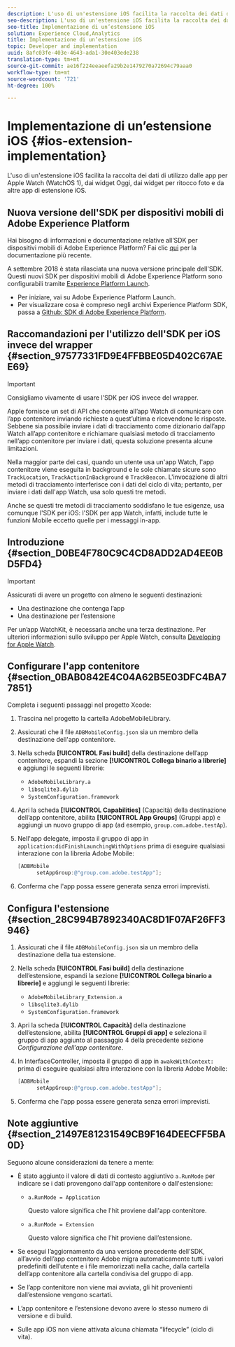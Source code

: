 ```yaml
---
description: L'uso di un'estensione iOS facilita la raccolta dei dati di utilizzo dalle app per Apple Watch (WatchOS 1), dai widget Oggi, dai widget per ritocco foto e da altre app di estensione iOS.
seo-description: L'uso di un'estensione iOS facilita la raccolta dei dati di utilizzo dalle app per Apple Watch (WatchOS 1), dai widget Oggi, dai widget per ritocco foto e da altre app di estensione iOS.
seo-title: Implementazione di un’estensione iOS
solution: Experience Cloud,Analytics
title: Implementazione di un’estensione iOS
topic: Developer and implementation
uuid: 8afc03fe-403e-4643-ada1-30e403ede238
translation-type: tm+mt
source-git-commit: ae16f224eeaeefa29b2e1479270a72694c79aaa0
workflow-type: tm+mt
source-wordcount: '721'
ht-degree: 100%

---
```



# Implementazione di un’estensione iOS {#ios-extension-implementation}

L&#39;uso di un&#39;estensione iOS facilita la raccolta dei dati di utilizzo dalle app per Apple Watch (WatchOS 1), dai widget Oggi, dai widget per ritocco foto e da altre app di estensione iOS.

## Nuova versione dell&#39;SDK per dispositivi mobili di Adobe Experience Platform

Hai bisogno di informazioni e documentazione relative all’SDK per dispositivi mobili di Adobe Experience Platform? Fai clic [qui](https://aep-sdks.gitbook.io/docs/) per la documentazione più recente.

A settembre 2018 è stata rilasciata una nuova versione principale dell&#39;SDK. Questi nuovi SDK per dispositivi mobili di Adobe Experience Platform sono configurabili tramite [Experience Platform Launch](https://www.adobe.com/it/experience-platform/launch.html).

* Per iniziare, vai su Adobe Experience Platform Launch.
* Per visualizzare cosa è compreso negli archivi Experience Platform SDK, passa a [Github: SDK di Adobe Experience Platform](https://github.com/Adobe-Marketing-Cloud/acp-sdks).

## Raccomandazioni per l&#39;utilizzo dell&#39;SDK per iOS invece del wrapper {#section_97577331FD9E4FFBBE05D402C67AEE69}

>[!IMPORTANT]
>
>Consigliamo vivamente di usare l&#39;SDK per iOS invece del wrapper.

Apple fornisce un set di API che consente all’app Watch di comunicare con l’app contenitore inviando richieste a quest’ultima e ricevendone le risposte. Sebbene sia possibile inviare i dati di tracciamento come dizionario dall’app Watch all’app contenitore e richiamare qualsiasi metodo di tracciamento nell’app contenitore per inviare i dati, questa soluzione presenta alcune limitazioni.

Nella maggior parte dei casi, quando un utente usa un&#39;app Watch, l&#39;app contenitore viene eseguita in background e le sole chiamate sicure sono `TrackLocation`, `TrackActionInBackground` e `TrackBeacon`. L&#39;invocazione di altri metodi di tracciamento interferisce con i dati del ciclo di vita; pertanto, per inviare i dati dall&#39;app Watch, usa solo questi tre metodi.

Anche se questi tre metodi di tracciamento soddisfano le tue esigenze, usa comunque l&#39;SDK per iOS: l&#39;SDK per app Watch, infatti, include tutte le funzioni Mobile eccetto quelle per i messaggi in-app.

## Introduzione {#section_D0BE4F780C9C4CD8ADD2AD4EE0BD5FD4}

>[!IMPORTANT]
>
>Assicurati di avere un progetto con almeno le seguenti destinazioni:
>
>* Una destinazione che contenga l’app
>* Una destinazione per l’estensione
>



Per un’app WatchKit, è necessaria anche una terza destinazione. Per ulteriori informazioni sullo sviluppo per Apple Watch, consulta [Developing for Apple Watch](https://developer.apple.com/library/ios/documentation/General/Conceptual/WatchKitProgrammingGuide/index.html#//apple_ref/doc/uid/TP40014969-CH8-SW1).

## Configurare l&#39;app contenitore {#section_0BAB0842E4C04A62B5E03DFC4BA77851}

Completa i seguenti passaggi nel progetto Xcode:

1. Trascina nel progetto la cartella AdobeMobileLibrary.
1. Assicurati che il file `ADBMobileConfig.json` sia un membro della destinazione dell&#39;app contenitore.
1. Nella scheda **[!UICONTROL Fasi build]** della destinazione dell’app contenitore, espandi la sezione **[!UICONTROL Collega binario a librerie]** e aggiungi le seguenti librerie:

   * `AdobeMobileLibrary.a`
   * `libsqlite3.dylib`
   * `SystemConfiguration.framework`

1. Apri la scheda **[!UICONTROL Capabilities]** (Capacità) della destinazione dell’app contenitore, abilita **[!UICONTROL App Groups]** (Gruppi app) e aggiungi un nuovo gruppo di app (ad esempio, `group.com.adobe.testAp`).

1. Nell&#39;app delegate, imposta il gruppo di app in `application:didFinishLaunchingWithOptions` prima di eseguire qualsiasi interazione con la libreria Adobe Mobile:

   ```objective-c
   [ADBMobile 
         setAppGroup:@"group.com.adobe.testApp"];
   ```

1. Conferma che l&#39;app possa essere generata senza errori imprevisti.

## Configura l&#39;estensione {#section_28C994B7892340AC8D1F07AF26FF3946}

1. Assicurati che il file `ADBMobileConfig.json` sia un membro della destinazione della tua estensione.
1. Nella scheda **[!UICONTROL Fasi build]** della destinazione dell’estensione, espandi la sezione **[!UICONTROL Collega binario a librerie]** e aggiungi le seguenti librerie:

   * `AdobeMobileLibrary_Extension.a`
   * `libsqlite3.dylib`
   * `SystemConfiguration.framework`

1. Apri la scheda **[!UICONTROL Capacità]** della destinazione dell’estensione, abilita **[!UICONTROL Gruppi di app]** e seleziona il gruppo di app aggiunto al passaggio 4 della precedente sezione *Configurazione dell’app contenitore*.

1. In InterfaceController, imposta il gruppo di app in `awakeWithContext:` prima di eseguire qualsiasi altra interazione con la libreria Adobe Mobile:

   ```objective-c
   [ADBMobile 
         setAppGroup:@"group.com.adobe.testApp"];
   ```

1. Conferma che l&#39;app possa essere generata senza errori imprevisti.

## Note aggiuntive {#section_21497E81231549CB9F164DEECFF5BA0D}

Seguono alcune considerazioni da tenere a mente:

* È stato aggiunto il valore di dati di contesto aggiuntivo `a.RunMode` per indicare se i dati provengono dall&#39;app contenitore o dall&#39;estensione:

   * `a.RunMode = Application`

      Questo valore significa che l&#39;hit proviene dall&#39;app contenitore.
   * `a.RunMode = Extension`

      Questo valore significa che l’hit proviene dall’estensione.

* Se esegui l’aggiornamento da una versione precedente dell’SDK, all’avvio dell’app contenitore Adobe migra automaticamente tutti i valori predefiniti dell’utente e i file memorizzati nella cache, dalla cartella dell’app contenitore alla cartella condivisa del gruppo di app.
* Se l’app contenitore non viene mai avviata, gli hit provenienti dall’estensione vengono scartati.
* L’app contenitore e l’estensione devono avere lo stesso numero di versione e di build.
* Sulle app iOS non viene attivata alcuna chiamata “lifecycle” (ciclo di vita).

